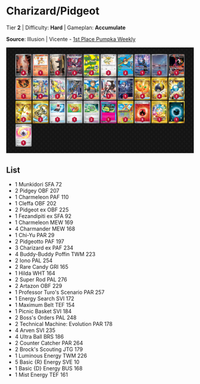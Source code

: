 # Charizard/Pidgeot

Tier **2** | Difficulty: **Hard** | Gameplan: **Accumulate**

**Source**: Illusion | Vicente - [1st Place Pumpka Weekly](https://play.limitlesstcg.com/tournament/687d378c3e7086bfd3b9b106/player/vicentenun/decklist)

![decklist](../../!Images/Standard/18SVI-BBWF/Charizard-Pidgeot.png)

## List
* 1 Munkidori SFA 72
* 2 Pidgey OBF 207
* 1 Charmeleon PAF 110
* 1 Cleffa OBF 202
* 2 Pidgeot ex OBF 225
* 1 Fezandipiti ex SFA 92
* 1 Charmeleon MEW 169
* 4 Charmander MEW 168
* 1 Chi-Yu PAR 29
* 2 Pidgeotto PAF 197
* 3 Charizard ex PAF 234
* 4 Buddy-Buddy Poffin TWM 223
* 2 Iono PAL 254
* 2 Rare Candy GRI 165
* 1 Hilda WHT 164
* 2 Super Rod PAL 276
* 2 Artazon OBF 229
* 1 Professor Turo's Scenario PAR 257
* 1 Energy Search SVI 172
* 1 Maximum Belt TEF 154
* 1 Picnic Basket SVI 184
* 2 Boss's Orders PAL 248
* 2 Technical Machine: Evolution PAR 178
* 4 Arven SVI 235
* 4 Ultra Ball BRS 186
* 2 Counter Catcher PAR 264
* 2 Brock's Scouting JTG 179
* 1 Luminous Energy TWM 226
* 5 Basic {R} Energy SVE 10
* 1 Basic {D} Energy BUS 168
* 1 Mist Energy TEF 161